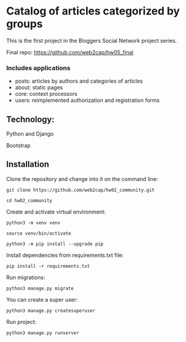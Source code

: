 # Catalog of articles categorized by groups
This is the first project in the Bloggers Social Network project series.

Final repo: https://github.com/web2cap/hw05_final

### Includes applications

 - posts: articles by authors and categories of articles
 - about: static pages
 - core: context processors 
 - users: reimplemented authorization and registration forms

## Technology:

Python and Django

Bootstrap

## Installation
Clone the repository and change into it on the command line:
```
git clone https://github.com/web2cap/hw02_community.git
```

```
cd hw02_community
```

Create and activate virtual environment:

```
python3 -m venv venv
```

```
source venv/bin/activate
```

```
python3 -m pip install --upgrade pip
```

Install dependencies from requirements.txt file:

```
pip install -r requirements.txt
```

Run migrations:

```
python3 manage.py migrate
```

You can create a super user:

```
python3 manage.py createsuperuser
```

Run project:

```
python3 manage.py runserver
```